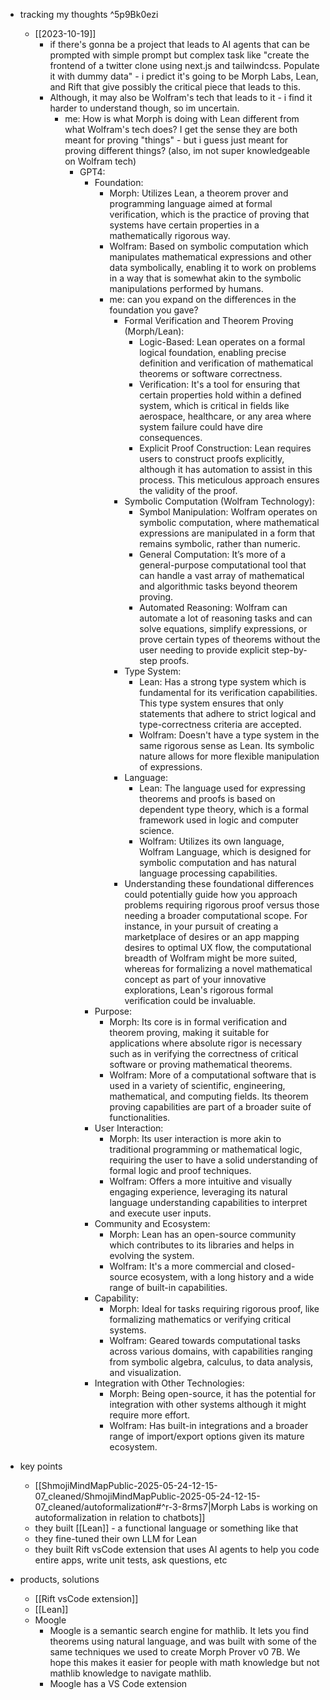   * tracking my thoughts ^5p9Bk0ezi
    * [[2023-10-19]]
      * if there's gonna be a project that leads to AI agents that can be prompted with simple prompt but complex task like "create the frontend of a twitter clone using next.js and tailwindcss. Populate it with dummy data" - i predict it's going to be Morph Labs, Lean, and Rift that give possibly the critical piece that leads to this.
      * Although, it may also be Wolfram's tech that leads to it - i find it harder to understand though, so im uncertain.
        * me: How is what Morph is doing with Lean different from what Wolfram's tech does? I get the sense they are both meant for proving "things" - but i guess just meant for proving different things? (also, im not super knowledgeable on Wolfram tech)
          * GPT4:
            * Foundation:
              * Morph: Utilizes Lean, a theorem prover and programming language aimed at formal verification, which is the practice of proving that systems have certain properties in a mathematically rigorous way.
              * Wolfram: Based on symbolic computation which manipulates mathematical expressions and other data symbolically, enabling it to work on problems in a way that is somewhat akin to the symbolic manipulations performed by humans.
              * me: can you expand on the differences in the foundation you gave?
                * Formal Verification and Theorem Proving (Morph/Lean):
                  * Logic-Based: Lean operates on a formal logical foundation, enabling precise definition and verification of mathematical theorems or software correctness.
                  * Verification: It's a tool for ensuring that certain properties hold within a defined system, which is critical in fields like aerospace, healthcare, or any area where system failure could have dire consequences.
                  * Explicit Proof Construction: Lean requires users to construct proofs explicitly, although it has automation to assist in this process. This meticulous approach ensures the validity of the proof.
                * Symbolic Computation (Wolfram Technology):
                  * Symbol Manipulation: Wolfram operates on symbolic computation, where mathematical expressions are manipulated in a form that remains symbolic, rather than numeric.
                  * General Computation: It’s more of a general-purpose computational tool that can handle a vast array of mathematical and algorithmic tasks beyond theorem proving.
                  * Automated Reasoning: Wolfram can automate a lot of reasoning tasks and can solve equations, simplify expressions, or prove certain types of theorems without the user needing to provide explicit step-by-step proofs.
                * Type System:
                  * Lean: Has a strong type system which is fundamental for its verification capabilities. This type system ensures that only statements that adhere to strict logical and type-correctness criteria are accepted.
                  * Wolfram: Doesn't have a type system in the same rigorous sense as Lean. Its symbolic nature allows for more flexible manipulation of expressions.
                * Language:
                  * Lean: The language used for expressing theorems and proofs is based on dependent type theory, which is a formal framework used in logic and computer science.
                  * Wolfram: Utilizes its own language, Wolfram Language, which is designed for symbolic computation and has natural language processing capabilities.
                * Understanding these foundational differences could potentially guide how you approach problems requiring rigorous proof versus those needing a broader computational scope. For instance, in your pursuit of creating a marketplace of desires or an app mapping desires to optimal UX flow, the computational breadth of Wolfram might be more suited, whereas for formalizing a novel mathematical concept as part of your innovative explorations, Lean's rigorous formal verification could be invaluable.
            * Purpose:
              * Morph: Its core is in formal verification and theorem proving, making it suitable for applications where absolute rigor is necessary such as in verifying the correctness of critical software or proving mathematical theorems.
              * Wolfram: More of a computational software that is used in a variety of scientific, engineering, mathematical, and computing fields. Its theorem proving capabilities are part of a broader suite of functionalities.
            * User Interaction:
              * Morph: Its user interaction is more akin to traditional programming or mathematical logic, requiring the user to have a solid understanding of formal logic and proof techniques.
              * Wolfram: Offers a more intuitive and visually engaging experience, leveraging its natural language understanding capabilities to interpret and execute user inputs.
            * Community and Ecosystem:
              * Morph: Lean has an open-source community which contributes to its libraries and helps in evolving the system.
              * Wolfram: It's a more commercial and closed-source ecosystem, with a long history and a wide range of built-in capabilities.
            * Capability:
              * Morph: Ideal for tasks requiring rigorous proof, like formalizing mathematics or verifying critical systems.
              * Wolfram: Geared towards computational tasks across various domains, with capabilities ranging from symbolic algebra, calculus, to data analysis, and visualization.
            * Integration with Other Technologies:
              * Morph: Being open-source, it has the potential for integration with other systems although it might require more effort.
              * Wolfram: Has built-in integrations and a broader range of import/export options given its mature ecosystem.

  * key points
    * [[ShmojiMindMapPublic-2025-05-24-12-15-07_cleaned/ShmojiMindMapPublic-2025-05-24-12-15-07_cleaned/autoformalization#^r-3-8rms7|Morph Labs is working on autoformalization in relation to chatbots]]
    * they built [[Lean]] - a functional language or something like that
    * they fine-tuned their own LLM for Lean
    * they built Rift vsCode extension that uses AI agents to help you code entire apps, write unit tests, ask questions, etc
  * products, solutions
    * [[Rift vsCode extension]]
    * [[Lean]]
    * Moogle
      * Moogle is a semantic search engine for mathlib. It lets you find theorems using natural language, and was built with some of the same techniques we used to create Morph Prover v0 7B. We hope this makes it easier for people with math knowledge but not mathlib knowledge to navigate mathlib.
      * Moogle has a VS Code extension